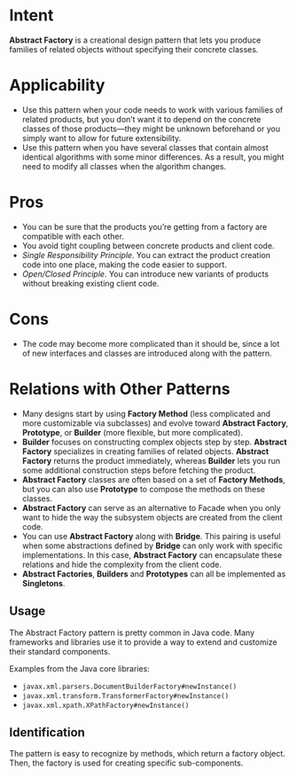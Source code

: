# Intent
**Abstract Factory** is a creational design pattern that lets you produce families of related objects without specifying their concrete classes.

# Applicability
* Use this pattern when your code needs to work with various families of related products, but you don’t want it to depend on the concrete classes of those products—they might be unknown beforehand or you simply want to allow for future extensibility.
* Use this pattern when you have several classes that contain almost identical algorithms with some minor differences. As a result, you might need to modify all classes when the algorithm changes.

# Pros
* You can be sure that the products you’re getting from a factory are compatible with each other.
* You avoid tight coupling between concrete products and client code.
* _Single Responsibility Principle_. You can extract the product creation code into one place, making the code easier to support.
* _Open/Closed Principle_. You can introduce new variants of products without breaking existing client code.

# Cons
* The code may become more complicated than it should be, since a lot of new interfaces and classes are introduced along with the pattern.

# Relations with Other Patterns
* Many designs start by using **Factory Method** (less complicated and more customizable via subclasses) and evolve toward **Abstract Factory**, **Prototype**, or **Builder** (more flexible, but more complicated).
* **Builder** focuses on constructing complex objects step by step. **Abstract Factory** specializes in creating families of related objects. **Abstract Factory** returns the product immediately, whereas **Builder** lets you run some additional construction steps before fetching the product.
* **Abstract Factory** classes are often based on a set of **Factory Methods**, but you can also use **Prototype** to compose the methods on these classes.
* **Abstract Factory** can serve as an alternative to Facade when you only want to hide the way the subsystem objects are created from the client code.
* You can use **Abstract Factory** along with **Bridge**. This pairing is useful when some abstractions defined by **Bridge** can only work with specific implementations. In this case, **Abstract Factory** can encapsulate these relations and hide the complexity from the client code.
* **Abstract Factories**, **Builders** and **Prototypes** can all be implemented as **Singletons**.

## Usage
The Abstract Factory pattern is pretty common in Java code. Many frameworks and libraries use it to provide a way to extend and customize their standard components.

Examples from the Java core libraries:
* `javax.xml.parsers.DocumentBuilderFactory#newInstance()`
* `javax.xml.transform.TransformerFactory#newInstance()` 
* `javax.xml.xpath.XPathFactory#newInstance()`

## Identification
The pattern is easy to recognize by methods, which return a factory object. Then, the factory is used for creating specific sub-components.
